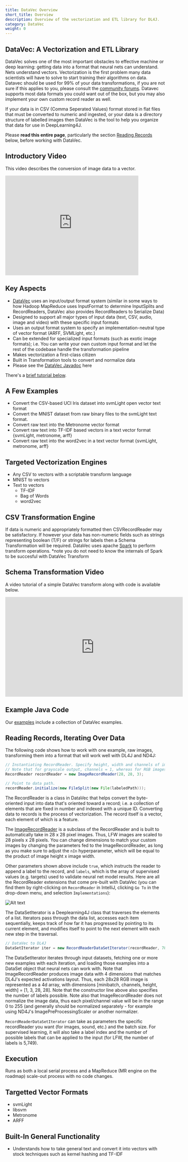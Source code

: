 ```yaml
---
title: DataVec Overview
short_title: Overview
description: Overview of the vectorization and ETL library for DL4J.
category: DataVec
weight: 0
---
```


## DataVec: A Vectorization and ETL Library

DataVec solves one of the most important obstacles to effective machine or deep learning: getting data into a format that neural nets can understand. Nets understand vectors. Vectorization is the first problem many data scientists will have to solve to start training their algorithms on data. Datavec should be used for 99% of your data transformations, if you are not sure if this applies to you, please consult the [community forums](https://community.konduit.ai/). Datavec supports most data formats you could want out of the box, but you may also implement your own custom record reader as well.

If your data is in CSV (Comma Seperated Values) format stored in flat files that must be converted to numeric and ingested, or your data is a directory structure of labelled images then DataVec is the tool to help you organize that data for use in DeepLearning4J. 


Please **read this entire page**, particularly the section [Reading Records](#record) below, before working with DataVec.



## Introductory Video

This video describes the conversion of image data to a vector. 

<iframe width="420" height="315" src="https://www.youtube.com/embed/EHHtyRKQIJ0" frameborder="0" allowfullscreen></iframe>

## Key Aspects
- [DataVec](https://github.com/deeplearning4j/DataVec) uses an input/output format system (similar in some ways to how Hadoop MapReduce uses InputFormat to determine InputSplits and RecordReaders, DataVec also provides RecordReaders to Serialize Data)
- Designed to support all major types of input data (text, CSV, audio, image and video) with these specific input formats
- Uses an output format system to specify an implementation-neutral type of vector format (ARFF, SVMLight, etc.)
- Can be extended for specialized input formats (such as exotic image formats); i.e. You can write your own custom input format and let the rest of the codebase handle the transformation pipeline
- Makes vectorization a first-class citizen
- Built in Transformation tools to convert and normalize data
- Please see the [DataVec Javadoc](/api/{{page.version}}/) here

There's a <a href="#tutorial">brief tutorial below</a>.

## A Few Examples

 * Convert the CSV-based UCI Iris dataset into svmLight open vector text format
 * Convert the MNIST dataset from raw binary files to the svmLight text format.
 * Convert raw text into the Metronome vector format
 * Convert raw text into TF-IDF based vectors in a text vector format {svmLight, metronome, arff}
 * Convert raw text into the word2vec in a text vector format {svmLight, metronome, arff}

## Targeted Vectorization Engines

 * Any CSV to vectors with a scriptable transform language
 * MNIST to vectors
 * Text to vectors
    * TF-IDF
    * Bag of Words
    * word2vec

## CSV Transformation Engine

If data is numeric and appropriately formatted then CSVRecordReader may be satisfactory.  If however your data has non-numeric fields such as strings representing boolean (T/F) or strings for labels then a Schema Transformation will be required. DataVec uses apache [Spark](http://spark.apache.org/) to perform transform operations. *note you do not need to know the internals of Spark to be succesful with DataVec Transform

## Schema Transformation Video

A video tutorial of a simple DataVec transform along with code is available below.
<iframe width="560" height="315" src="https://www.youtube.com/embed/MLEMw2NxjxE" frameborder="0" allowfullscreen></iframe>

## Example Java Code

Our [examples](https://github.com/eclipse/deeplearning4j-examples) include a collection of DataVec examples.   

<!-- Note to Tom, write DataVec setup content

## <a name="tutorial">Setting Up DataVec</a>

Search for [DataVec](https://search.maven.org/#search%7Cga%7C1%7CDataVec) on Maven Central to get a list of JARs you can use.

Add the dependency information into your pom.xml.

-->


## <a name="record">Reading Records, Iterating Over Data</a>

The following code shows how to work with one example, raw images, transforming them into a format that will work well with DL4J and ND4J:

``` java
// Instantiating RecordReader. Specify height, width and channels of images.
// Note that for grayscale output, channels = 1, whereas for RGB images, channels = 3
RecordReader recordReader = new ImageRecordReader(28, 28, 3);

// Point to data path. 
recordReader.initialize(new FileSplit(new File(labeledPath)));
```

The RecordReader is a class in DataVec that helps convert the byte-oriented input into data that's oriented toward a record; i.e. a collection of elements that are fixed in number and indexed with a unique ID. Converting data to records is the process of vectorization. The record itself is a vector, each element of which is a feature.

The [ImageRecordReader](https://github.com/deeplearning4j/DataVec/blob/a64389c08396bb39626201beeabb7c4d5f9288f9/datavec-data/datavec-data-image/src/main/java/org/datavec/image/recordreader/ImageRecordReader.java) is a subclass of the RecordReader and is built to automatically take in 28 x 28 pixel images. Thus, LFW images are scaled to 28 pixels x 28 pixels. You can change dimensions to match your custom images by changing the parameters fed to the ImageRecordReader, as long as you make sure to adjust the `nIn` hyperparameter, which will be equal to the product of image height x image width. 

Other parameters shown above include `true`, which instructs the reader to append a label to the record, and `labels`, which is the array of supervised values (e.g. targets) used to validate neural net model results. Here are all the RecordReader extensions that come pre-built with DataVec (you can find them by right-clicking on `RecordReader` in IntelliJ, clicking `Go To` in the drop-down menu, and selection `Implementations`):

![Alt text](/images/guide/recordreader_extensions.png)

The DataSetIterator is a Deeplearning4J class that traverses the elements of a list. Iterators pass through the data list, accesses each item sequentially, keeps track of how far it has progressed by pointing to its current element, and modifies itself to point to the next element with each new step in the traversal.

``` java
// DataVec to DL4J
DataSetIterator iter = new RecordReaderDataSetIterator(recordReader, 784, labels.size());
```

The DataSetIterator iterates through input datasets, fetching one or more new examples with each iteration, and loading those examples into a DataSet object that neural nets can work with. Note that ImageRecordReader produces image data with 4 dimensions that matches DL4J's expected activations layout. Thus, each 28x28 RGB image is represented as a 4d array, with dimensions [minibatch, channels, height, width] = [1, 3, 28, 28]. Note that the constructor line above also specifies the number of labels possible.
Note also that ImageRecordReader does not normalize the image data, thus each pixel/channel value will be in the range 0 to 255 (and generally should be normalized separately - for example using ND4J's ImagePreProcessingScaler or another normalizer.

`RecordReaderDataSetIterator` can take as parameters the specific recordReader you want (for images, sound, etc.) and the batch size. For supervised learning, it will also take a label index and the number of possible labels that can be applied to the input (for LFW, the number of labels is 5,749).

## Execution

Runs as both a local serial process and a MapReduce (MR engine on the roadmap) scale-out process with no code changes.

## Targetted Vector Formats
* svmLight
* libsvm
* Metronome
* ARFF

## Built-In General Functionality
* Understands how to take general text and convert it into vectors with stock techniques such as kernel hashing and TF-IDF
